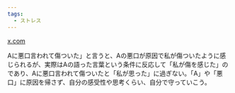 ```yaml
---
tags:
  - ストレス
---
```

[x.com](https://x.com/phrayuki/status/1660512749913513984)

Aに悪口言われて傷ついた」と言うと、Aの悪口が原因で私が傷ついたように感じられるが、実際はAの語った言葉という条件に反応して「私が傷を感じた」のであり、Aに悪口言われて傷ついたと「私が思った」に過ぎない。「A」や「悪口」に原因を帰さず、自分の感受性や思考くらい、自分で守っていこう。

